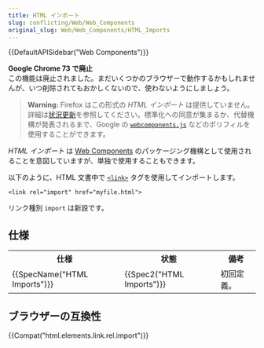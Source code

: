 ```yaml
---
title: HTML インポート
slug: conflicting/Web/Web_Components
original_slug: Web/Web_Components/HTML_Imports
---
```


{{DefaultAPISidebar("Web Components")}}

<div class="blockIndicator obsolete"><p><strong>Google Chrome 73 で廃止</strong><br>この機能は廃止されました。まだいくつかのブラウザーで動作するかもしれませんが、いつ削除されてもおかしくないので、使わないようにしましょう。</p></div>

> **Warning:** Firefox はこの形式の _HTML インポート_ は提供していません。詳細は[状況更新](https://hacks.mozilla.org/2015/06/the-state-of-web-components/)を参照してください。標準化への同意が集まるか、代替機構が発表されるまで、Google の [`webcomponents.js`](https://github.com/webcomponents/webcomponentsjs) などのポリフィルを使用することができます。

_HTML インポート_ は [Web Components](/ja/docs/Web/Web_Components) のパッケージング機構として使用されることを意図していますが、単独で使用することもできます。

以下のように、HTML 文書中で [`<link>`](/ja/docs/Web/HTML/Element/link) タグを使用してインポートします。

```
<link rel="import" href="myfile.html">
```

リンク種別 `import` は新設です。

## 仕様

<table class="spec-table standard-table">
  <tbody>
    <tr>
      <th scope="col">仕様</th>
      <th scope="col">状態</th>
      <th scope="col">備考</th>
    </tr>
    <tr>
      <td>{{SpecName("HTML Imports")}}</td>
      <td>{{Spec2("HTML Imports")}}</td>
      <td>初回定義。</td>
    </tr>
  </tbody>
</table>

## ブラウザーの互換性

{{Compat("html.elements.link.rel.import")}}
